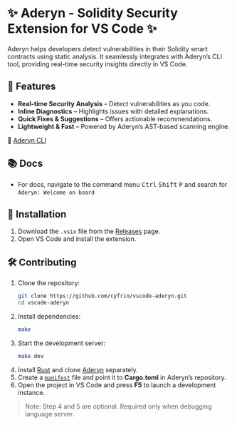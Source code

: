 # ✨ Aderyn - Solidity Security Extension for VS Code ✨  

Aderyn helps developers detect vulnerabilities in their Solidity smart contracts using static analysis. It seamlessly integrates with Aderyn’s CLI tool, providing real-time security insights directly in VS Code.  

## 🔹 Features  

- **Real-time Security Analysis** – Detect vulnerabilities as you code.  
- **Inline Diagnostics** – Highlights issues with detailed explanations.  
- **Quick Fixes & Suggestions** – Offers actionable recommendations.  
- **Lightweight & Fast** – Powered by Aderyn’s AST-based scanning engine.  

🔗 [Aderyn CLI](https://github.com/cyfrin/aderyn)  

## 📚 Docs

- For docs, navigate to the command menu <kbd>Ctrl</kbd> <kbd>Shift</kbd> <kbd>P</kbd> and search for `Aderyn: Welcome on board`

## 🚀 Installation  

1. Download the `.vsix` file from the [Releases](https://github.com/Cyfrin/vscode-aderyn/releases) page.  
2. Open VS Code and install the extension.  

## 🛠 Contributing  

1. Clone the repository:  
   ```sh
   git clone https://github.com/cyfrin/vscode-aderyn.git
   cd vscode-aderyn
   ```  
2. Install dependencies:  
   ```sh
   make
   ```  
3. Start the development server:  
   ```sh
   make dev
   ```  
4. Install [Rust](https://www.rust-lang.org/) and clone [Aderyn](https://github.com/cyfrin/aderyn) separately.  
5. Create a [`manifest`](https://github.com/Cyfrin/vscode-aderyn/blob/main/manifest.sample) file and point it to **Cargo.toml** in Aderyn’s repository.  
6. Open the project in VS Code and press **F5** to launch a development instance.  

> Note: Step 4 and 5 are optional. Required only when debugging language server.

